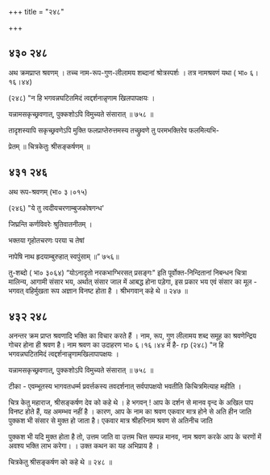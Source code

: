 +++
title = "२४८"

+++


## ४३० २४८
अथ क्रमप्राप्त श्रवणम् । तच्च नाम-रूप-गुण-लीलामय शब्दानां श्रोत्रस्पर्शः । तत्र नामश्रवणं यथा ( भा० ६।१६।४४) 

(२४८) "न हि भगवन्नघटितमिदं त्वद्दर्शनान्नृणाम खिलपापक्षयः । 

यन्नामसकृच्छ्रवणात्, पुक्कशोऽपि विमुच्यते संसारात् ॥ ७५८ ॥ 

तादृशस्यापि सकृच्छ्रवणेऽपि मुक्ति फलप्राप्तेरुत्तमस्य तच्छ्रुवणे तु परमभक्तिरेव फलमित्यभि- 

प्रेतम् ॥ चित्रकेतुः श्रीसङ्कर्षणम् ॥ 


## ४३१ २४६
अथ रूप-श्रवणम् (भा० ३।०१५) 

(२४६) "ये तु त्वदीयचरणाम्बुजकोषगन्ध' 

जिघ्रन्ति कर्णविवरेः श्रुतिवातनीतम् । 

भक्तया गृहोतचरणः परया च तेषां 

नापेषि नाथ हृदयाम्बुरुहात् स्वपुंसाम् ॥” ७५६॥ 

तु-शब्दो ( भा० ३०६४) “योऽनादृतो नरकभाग्भिरसत् प्रसङ्गः" इति पूर्वोक्त-निन्दितानां निबन्धन चित्रा मालिन्य, आगामी संसार भय, अर्थात् संसार जाल में आबद्ध होना पड़ेगा, इस प्रकार भय एवं संसार का मूल - भगवत् वहिर्मुखता रूप अज्ञान विनष्ट होता है । श्रीभगवान् कहे थे ॥ २४७ ॥ 


## ४३२ २४८
अनन्तर क्रम प्राप्त श्रवणादि भक्ति का विचार करते हैं । नाम, रूप, गुण लीलामय शब्द समूह का श्रवणेन्द्रिय गोचर होना ही श्रवण है। नाम श्रवण का उदाहरण भा० ६।१६।४४ में है- rp (२४८) "न हि भगवन्नघटितमिदं त्वद्दर्शनान्नृणामखिलापापक्षयः । 

यन्नामसकृच्छ्रवणात्, पुक्कशोऽपि विमुच्यते संसारात् ॥ ७५८ ॥ 

टीका - एवम्भूतस्य भागवतधर्म्म प्रवर्त्तकस्य तवदर्शनात् सर्वपापक्षयो भवतीति किचित्रमित्याह महीति । 

चित्र केतु महाराज, श्रीसङ्कर्षण देव को कहे थे । हे भगवन् ! आप के दर्शन से मानव वृन्द के अखिल पाप विनष्ट होते हैं, यह अमम्भव नहीं है । कारण, आप के नाम का श्रवण एकवार मात्र होने से अति हीन जाति पुक्कश भी संसार से मुक्त हो जाता है। एकवार मात्र श्रीहरिनाम श्रवण से अतिनीच जाति 

पुक्कश भी यदि मुक्त होता है तो, उत्तम जाति वा उत्तम चित्त सम्पन्न मानव, नाम श्रवण करके आप के चरणों में अवश्य भक्ति लाभ करेगा। । उक्त कथन का यह अभिप्राय है । 

चित्रकेतु श्रीसङ्कर्षण को कहे थे ॥ २४८ ॥ 
